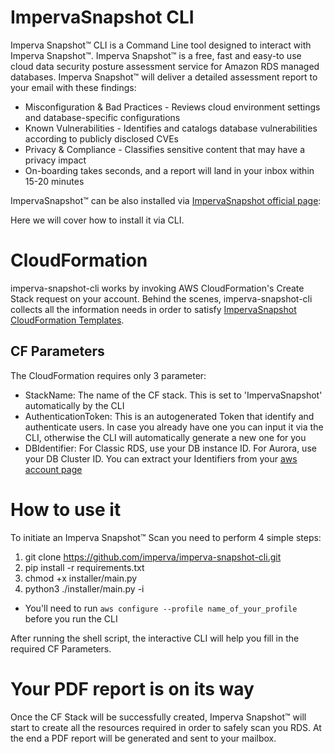 # ImpervaSnapshot CLI

Imperva Snapshot™ CLI is a Command Line tool designed to interact with Imperva Snapshot™. 
Imperva Snapshot™ is a free, fast and easy-to use cloud data security posture assessment service for Amazon RDS managed databases.
Imperva Snapshot™ will deliver a detailed assessment report to your email with these findings:

- Misconfiguration & Bad Practices - Reviews cloud environment settings and database-specific configurations
- Known Vulnerabilities - Identifies and catalogs database vulnerabilities according to publicly disclosed CVEs
- Privacy & Compliance - Classifies sensitive content that may have a privacy impact
- On-boarding takes seconds, and a report will land in your inbox within 15-20 minutes

ImpervaSnapshot™ can be also installed via [ImpervaSnapshot official page](https://www.imperva.com/resources/free-cyber-security-testing-tools/imperva-snapshot-cloud-data-security-posture/): 

Here we will cover how to install it via CLI.

# CloudFormation
imperva-snapshot-cli works by invoking AWS CloudFormation's Create Stack request on your account.
Behind the scenes, imperva-snapshot-cli collects all the information needs in order to satisfy [ImpervaSnapshot CloudFormation Templates](https://labyrinth-cloudformation.s3.amazonaws.com/impervasnapshot-root-cf.yml).

## CF Parameters
The CloudFormation requires only 3 parameter:
- StackName: The name of the CF stack. This is set to 'ImpervaSnapshot' automatically by the CLI
- AuthenticationToken: This is an autogenerated Token that identify and authenticate users. In case you already have one you can input it via the CLI, otherwise the CLI will automatically generate a new one for you
- DBIdentifier: For Classic RDS, use your DB instance ID. For Aurora, use your DB Cluster ID. You can extract your Identifiers from your [aws account page](https://console.aws.amazon.com/rds/home?#databases)

# How to use it
To initiate an Imperva Snapshot™ Scan you need to perform 4 simple steps:
1. git clone https://github.com/imperva/imperva-snapshot-cli.git
2. pip install -r requirements.txt
3. chmod +x installer/main.py
4. python3 ./installer/main.py -i

* You'll need to run `aws configure --profile name_of_your_profile` before you run the CLI

After running the shell script, the interactive CLI will help you fill in the required CF Parameters.

# Your PDF report is on its way
Once the CF Stack will be successfully created, Imperva Snapshot™ will start to create all the resources required in order to safely scan you RDS.
At the end a PDF report will be generated and sent to your mailbox.

